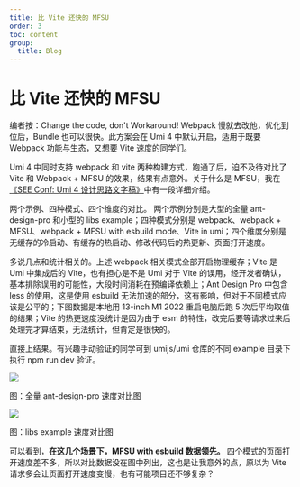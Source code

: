 ```yaml
---
title: 比 Vite 还快的 MFSU
order: 3
toc: content
group:
  title: Blog
---
```


# 比 Vite 还快的 MFSU

<p style={{ color: 'blue' }}>
  编者按：Change the code, don't Workaround! Webpack
  慢就去改他，优化到位后，Bundle 也可以很快。此方案会在 Umi 4
  中默认开启，适用于既要 Webpack 功能与生态，又想要 Vite 速度的同学们。
</p>

Umi 4 中同时支持 webpack 和 vite 两种构建方式，跑通了后，迫不及待对比了 Vite 和 Webpack + MFSU 的效果，结果有点意外。关于什么是 MFSU，我在[《SEE Conf: Umi 4 设计思路文字稿》](https://mp.weixin.qq.com/s?__biz=MjM5NDgyODI4MQ%3D%3D&mid=2247484533&idx=1&sn=9b15a67b88ebc95476fce1798eb49146)中有一段详细介绍。

<p>
  <span style={{ color: 'red', fontWeight: 'bold' }}>
    两个示例、四种模式、四个维度的对比。
  </span>
  两个示例分别是大型的全量 ant-design-pro 和小型的 libs example；四种模式分别是 webpack、webpack + MFSU、webpack + MFSU with esbuild mode、Vite in umi；四个维度分别是无缓存的冷启动、有缓存的热启动、修改代码后的热更新、页面打开速度。
</p>

多说几点和统计相关的。上述 webpack 相关模式全部开启物理缓存；Vite 是 Umi 中集成后的 Vite，也有担心是不是 Umi 对于 Vite 的误用，经开发者确认，基本排除误用的可能性，大段时间消耗在预编译依赖上；Ant Design Pro 中包含 less 的使用，这是使用 esbuild 无法加速的部分，这有影响，但对于不同模式应该是公平的；下图数据是本地用 13-inch M1 2022 重启电脑后跑 5 次后平均取值的结果；Vite 的热更速度没统计是因为由于 esm 的特性，改完后要等请求过来后处理完才算结束，无法统计，但肯定是很快的。

直接上结果。有兴趣手动验证的同学可到 umijs/umi 仓库的不同 example 目录下执行 npm run dev 验证。

![](https://img.alicdn.com/imgextra/i4/O1CN01Gz9AA81szqy3BbRfK_!!6000000005838-2-tps-2150-1084.png)

<p style={{ color: 'gray', marginTop: 0, textAlign: 'center' }}>
  图：全量 ant-design-pro 速度对比图
</p>

![](https://img.alicdn.com/imgextra/i1/O1CN01HNfH7l23L3SRjJUka_!!6000000007238-2-tps-2058-1078.png)

<p style={{ color: 'gray', marginTop: 0, textAlign: 'center' }}>
  图：libs example 速度对比图
</p>

可以看到，**在这几个场景下，MFSU with esbuild 数据领先。** 四个模式的页面打开速度差不多，所以对比数据没在图中列出，这也是让我意外的点，原以为 Vite 请求多会让页面打开速度变慢，也有可能项目还不够复杂？

